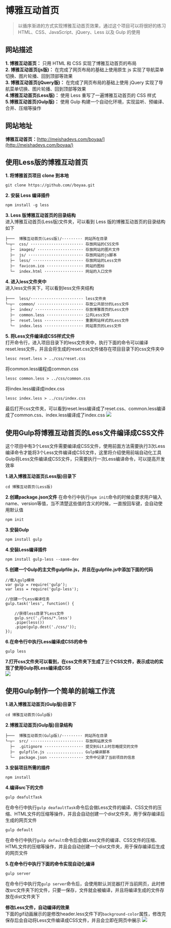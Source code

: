 # 博雅互动首页
> 以循序渐进的方式实现博雅互动首页效果，通过这个项目可以将很好的练习 HTML、CSS、JavaScript、jQuery、Less 以及 Gulp 的使用

## 网站描述
**1. 博雅互动首页：** 只用 HTML 和 CSS 实现了博雅互动首页的布局  
**2. 博雅互动首页(js版)：** 在完成了网页布局的基础上使用原生 js   实现了导航菜单切换、图片轮播、回到顶部等效果  
**3. 博雅互动首页(jQuery版)：** 在完成了网页布局的基础上使用 jQuery 实现了导航菜单切换、图片轮播、回到顶部等效果  
**4.博雅互动首页(Less版)：** 使用 Less 重写了一遍博雅互动首页的 CSS 样式  
**5.博雅互动首页(Gulp版)：** 使用 Gulp 构建一个自动化环境，实现监听、预编译、合并、压缩等操作

## **网站地址**
**博雅互动首页：**[http://meishadevs.com/boyaa/](http://meishadevs.com/boyaa/)

## 使用Less版的博雅互动首页

**1. 将博雅首页项目 clone 到本地**  

	git clone https://github.com//boyaa.git

**2. 安装 Less 编译插件**  

	npm install -g less

**3. Less 版博雅互动首页的目录结构**  
进入博雅互动首页(Less版)文件夹，可以看到 Less 版的博雅互动首页的目录结构如下

	├───  博雅互动首页(Less版)/········· 网站所在目录
	└─┬─  css/ ······················· 存放网站的CSS文件
	  ├─  images/ ···················· 存放网站的图片文件
	  ├─  js/ ························ 存放网站的js脚本
	  ├─  less/ ······················ 存放网站的Less文件
	  ├─  favicon.ico ················ 网站的图标
	  └─  index.html ················· 网站的入口文件

**4. 进入less文件夹中**  
进入less文件夹下，可以看到less文件夹结构

    ├───  less/······················· less文件夹
	└─┬─  common/ ···················· 存放公共部分的Less文件
	  ├─  index/ ····················· 存放博雅首页的Less文件
	  ├─  common.less ················ 公共Less文件
	  ├─  reset.less ················· 重置网站样式的Less文件
	  └─  index.less ················· 网站首页的Less文件

**5. 将Less文件编译成CSS样式文件**  
打开命令行，进入项目目录下的less文件夹中，执行下面的命令可以编译reset.less文件，并且会将生成的reset.css文件储存在项目目录下的css文件夹中  

	lessc reset.less > ../css/reset.css

将common.less编程成common.css  

	lessc common.less > ../css/common.css

将index.less编译成index.css  

	lessc index.less > ../css/index.css

最后打开css文件夹，可以看到reset.less编译成了reset.css、common.less编译成了common.css、index.less编译成了index.css 
![](http://meishadevs.com/boyaa/20170416223447496.png)

## 使用Gulp将博雅互动首页的Less文件编译成CSS文件
这个项目中有3个Less文件需要编译成CSS文件，使用前面方法需要执行3次Less编译命令才能将3个Less文件编译成CSS文件，这里将介绍使用前端自动化工具Gulp将Less文件编译成CSS文件，只需要执行一次Less编译命令，可以提高开发效率  

**1.进入博雅互动首页(Less版)目录下**  

	cd 博雅互动首页(Less版)

**2.创建package.json文件**
在命令行中执行`npm init`命令的时候会要求用户输入name、version等值，当不清楚这些值的含义的时候，一直按回车键，会自动使用默认值

	npm init

**3.安装Gulp**  

	npm install gulp

**4.安装Less编译插件**  

	npm install gulp-less --save-dev

**5.创建一个Gulp的主文件gulpfile.js，并且在gulpfile.js中添加下面的代码**

	//载入gulp模块
	var gulp = require('gulp');
	var less = require('gulp-less');
	
	//创建一个Less编译任务
	gulp.task('less', function() {
	
		//获得less目录下Less文件
		gulp.src('./less/*.less')
		.pipe(less())
		.pipe(gulp.dest('./css/'));
	});

**6.在命令行中执行Less编译成CSS的命令**  

	gulp less

**7.打开css文件夹可以看到，在css文件夹下生成了三个CSS文件，表示成功的实现了使用Gulp将Less编译成CSS**  
![](http://meishadevs.com/boyaa/20170416223447496.png)

## 使用Gulp制作一个简单的前端工作流

**1.进入博雅互动首页(Gulp版)目录下**

	cd 博雅互动首页(Gulp版)

**2.博雅互动首页(Gulp版)目录结构**

	├───  博雅互动首页(Gulp版)/········· 网站所在目录
	└─┬─  src/ ······················· 存放网站原文件
	  ├─  .gitignore ················· 提交到Git上时忽略提交的文件
	  ├─  gulpfile.js ................ Gulp编译脚本
	  └─  package.json ··············· 文件中记录了当前项目的信息

**3.安装项目所需的插件**

	npm install

**4.编译src下的文件**

	gulp deafultTask

在命令行中执行`gulp deafaultTask`命令后会做Less文件的编译、CSS文件的压缩、HTML文件的压缩等操作，并且会自动创建一个dist文件夹，用于保存编译后生成的网页文件

	gulp default
	
在命令行中执行`gulp default`命令后会做Less文件的编译、CSS文件的压缩、HTML文件的压缩等操作，并且会自动创建一个dist文件夹，用于保存编译后生成的网页文件

**5.在命令行中执行下面的命令实现自动化编译**

	gulp server

在命令行中执行完`gulp server`命令后，会使用默认浏览器打开当前网页，此时修改src文件夹下的文件，只要一保存，文件就会被编译，并且将编译生成的文件存放在dist文件夹下

**修改Less文件，自动编译的效果**  
下面的gif动画展示的是修改header.less文件下的`background-color`属性，修改完保存后会自动将Less文件编译成CSS文件，并且会立即在网页中展示
![](http://meishadevs.com/boyaa/show.gif)
